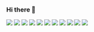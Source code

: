 ### Hi there 👋

![](https://img.shields.io/badge/OS-Linux-informational?style=flat&logo=linux&logoColor=white&color=3383FF) ![](https://img.shields.io/badge/OS-Windows-informational?style=flat&logo=windows&logoColor=white&color=3383FF) ![](https://img.shields.io/badge/Editor-VS_Code-informational?style=flat&logo=visual-studio-code&logoColor=white&color=3383FF) ![](https://img.shields.io/badge/Code-Python-informational?style=flat&logo=python&logoColor=white&color=3383FF) ![](https://img.shields.io/badge/Code-JavaScript-informational?style=flat&logo=javascript&logoColor=white&color=3383FF) ![](https://img.shields.io/badge/Tools-MySQL-informational?style=flat&logo=mysql&logoColor=white&color=3383FF) ![](https://img.shields.io/badge/Tools-MongoDB-informational?style=flat&logo=mongodb&logoColor=white&color=3383FF) ![](https://img.shields.io/badge/Tools-Docker-informational?style=flat&logo=docker&logoColor=white&color=3383FF) ![](https://img.shields.io/badge/Tools-Arduino-informational?style=flat&logo=arduino&logoColor=white&color=3383FF) ![](https://img.shields.io/badge/Tools-Raspberry_Pi-informational?style=flat&logo=raspberry-pi&logoColor=white&color=3383FF) ![](https://img.shields.io/badge/Tools-MQTT-informational?style=flat&logo=eclipse-mosquitto&logoColor=white&color=3383FF)

